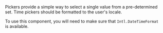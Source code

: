 Pickers provide a simple way to select a single value from a pre-determined set.
Time pickers should be formatted to the user's locale.

To use this component, you will need to make sure that `Intl.DateTimeFormat` is
available.
